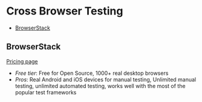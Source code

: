 # Cross Browser Testing

<!-- TOC depthFrom:2 -->

- [BrowserStack](https://www.browserstack.com)

<!-- /TOC -->

## BrowserStack

[Pricing page](https://www.browserstack.com/pricing/)

* *Free tier*: Free for Open Source, 1000+ real desktop browsers
* *Pros*: Real Android and iOS devices for manual testing, Unlimited manual testing, unlimited automated testing, works well with the most of the popular test frameworks 
